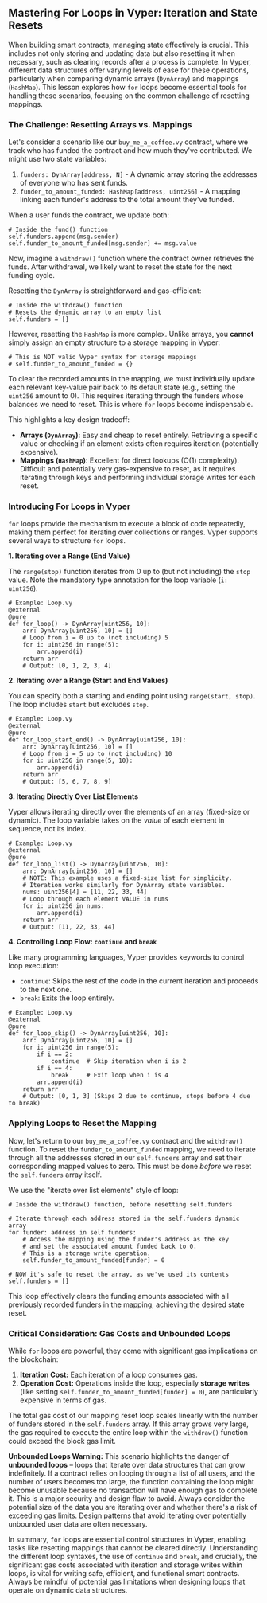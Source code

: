 ## Mastering For Loops in Vyper: Iteration and State Resets

When building smart contracts, managing state effectively is crucial. This includes not only storing and updating data but also resetting it when necessary, such as clearing records after a process is complete. In Vyper, different data structures offer varying levels of ease for these operations, particularly when comparing dynamic arrays (`DynArray`) and mappings (`HashMap`). This lesson explores how `for` loops become essential tools for handling these scenarios, focusing on the common challenge of resetting mappings.

### The Challenge: Resetting Arrays vs. Mappings

Let's consider a scenario like our `buy_me_a_coffee.vy` contract, where we track who has funded the contract and how much they've contributed. We might use two state variables:

1.  `funders: DynArray[address, N]` - A dynamic array storing the addresses of everyone who has sent funds.
2.  `funder_to_amount_funded: HashMap[address, uint256]` - A mapping linking each funder's address to the total amount they've funded.

When a user funds the contract, we update both:

```vyper
# Inside the fund() function
self.funders.append(msg.sender)
self.funder_to_amount_funded[msg.sender] += msg.value
```

Now, imagine a `withdraw()` function where the contract owner retrieves the funds. After withdrawal, we likely want to reset the state for the next funding cycle.

Resetting the `DynArray` is straightforward and gas-efficient:

```vyper
# Inside the withdraw() function
# Resets the dynamic array to an empty list
self.funders = []
```

However, resetting the `HashMap` is more complex. Unlike arrays, you **cannot** simply assign an empty structure to a storage mapping in Vyper:

```vyper
# This is NOT valid Vyper syntax for storage mappings
# self.funder_to_amount_funded = {}
```

To clear the recorded amounts in the mapping, we must individually update each relevant key-value pair back to its default state (e.g., setting the `uint256` amount to 0). This requires iterating through the funders whose balances we need to reset. This is where `for` loops become indispensable.

This highlights a key design tradeoff:
*   **Arrays (`DynArray`)**: Easy and cheap to reset entirely. Retrieving a specific value or checking if an element exists often requires iteration (potentially expensive).
*   **Mappings (`HashMap`)**: Excellent for direct lookups (O(1) complexity). Difficult and potentially very gas-expensive to reset, as it requires iterating through keys and performing individual storage writes for each reset.

### Introducing For Loops in Vyper

`for` loops provide the mechanism to execute a block of code repeatedly, making them perfect for iterating over collections or ranges. Vyper supports several ways to structure `for` loops.

**1. Iterating over a Range (End Value)**

The `range(stop)` function iterates from 0 up to (but not including) the `stop` value. Note the mandatory type annotation for the loop variable (`i: uint256`).

```vyper
# Example: Loop.vy
@external
@pure
def for_loop() -> DynArray[uint256, 10]:
    arr: DynArray[uint256, 10] = []
    # Loop from i = 0 up to (not including) 5
    for i: uint256 in range(5):
        arr.append(i)
    return arr
    # Output: [0, 1, 2, 3, 4]
```

**2. Iterating over a Range (Start and End Values)**

You can specify both a starting and ending point using `range(start, stop)`. The loop includes `start` but excludes `stop`.

```vyper
# Example: Loop.vy
@external
@pure
def for_loop_start_end() -> DynArray[uint256, 10]:
    arr: DynArray[uint256, 10] = []
    # Loop from i = 5 up to (not including) 10
    for i: uint256 in range(5, 10):
        arr.append(i)
    return arr
    # Output: [5, 6, 7, 8, 9]
```

**3. Iterating Directly Over List Elements**

Vyper allows iterating directly over the elements of an array (fixed-size or dynamic). The loop variable takes on the *value* of each element in sequence, not its index.

```vyper
# Example: Loop.vy
@external
@pure
def for_loop_list() -> DynArray[uint256, 10]:
    arr: DynArray[uint256, 10] = []
    # NOTE: This example uses a fixed-size list for simplicity.
    # Iteration works similarly for DynArray state variables.
    nums: uint256[4] = [11, 22, 33, 44]
    # Loop through each element VALUE in nums
    for i: uint256 in nums:
        arr.append(i)
    return arr
    # Output: [11, 22, 33, 44]
```

**4. Controlling Loop Flow: `continue` and `break`**

Like many programming languages, Vyper provides keywords to control loop execution:
*   `continue`: Skips the rest of the code in the current iteration and proceeds to the next one.
*   `break`: Exits the loop entirely.

```vyper
# Example: Loop.vy
@external
@pure
def for_loop_skip() -> DynArray[uint256, 10]:
    arr: DynArray[uint256, 10] = []
    for i: uint256 in range(5):
        if i == 2:
            continue  # Skip iteration when i is 2
        if i == 4:
            break     # Exit loop when i is 4
        arr.append(i)
    return arr
    # Output: [0, 1, 3] (Skips 2 due to continue, stops before 4 due to break)
```

### Applying Loops to Reset the Mapping

Now, let's return to our `buy_me_a_coffee.vy` contract and the `withdraw()` function. To reset the `funder_to_amount_funded` mapping, we need to iterate through all the addresses stored in our `self.funders` array and set their corresponding mapped values to zero. This must be done *before* we reset the `self.funders` array itself.

We use the "iterate over list elements" style of loop:

```vyper
# Inside the withdraw() function, before resetting self.funders

# Iterate through each address stored in the self.funders dynamic array
for funder: address in self.funders:
    # Access the mapping using the funder's address as the key
    # and set the associated amount funded back to 0.
    # This is a storage write operation.
    self.funder_to_amount_funded[funder] = 0

# NOW it's safe to reset the array, as we've used its contents
self.funders = []
```

This loop effectively clears the funding amounts associated with all previously recorded funders in the mapping, achieving the desired state reset.

### Critical Consideration: Gas Costs and Unbounded Loops

While `for` loops are powerful, they come with significant gas implications on the blockchain:

1.  **Iteration Cost:** Each iteration of a loop consumes gas.
2.  **Operation Cost:** Operations inside the loop, especially **storage writes** (like setting `self.funder_to_amount_funded[funder] = 0`), are particularly expensive in terms of gas.

The total gas cost of our mapping reset loop scales linearly with the number of funders stored in the `self.funders` array. If this array grows very large, the gas required to execute the entire loop within the `withdraw()` function could exceed the block gas limit.

**Unbounded Loops Warning:** This scenario highlights the danger of **unbounded loops** – loops that iterate over data structures that can grow indefinitely. If a contract relies on looping through a list of all users, and the number of users becomes too large, the function containing the loop might become unusable because no transaction will have enough gas to complete it. This is a major security and design flaw to avoid. Always consider the potential size of the data you are iterating over and whether there's a risk of exceeding gas limits. Design patterns that avoid iterating over potentially unbounded user data are often necessary.

In summary, `for` loops are essential control structures in Vyper, enabling tasks like resetting mappings that cannot be cleared directly. Understanding the different loop syntaxes, the use of `continue` and `break`, and crucially, the significant gas costs associated with iteration and storage writes within loops, is vital for writing safe, efficient, and functional smart contracts. Always be mindful of potential gas limitations when designing loops that operate on dynamic data structures.